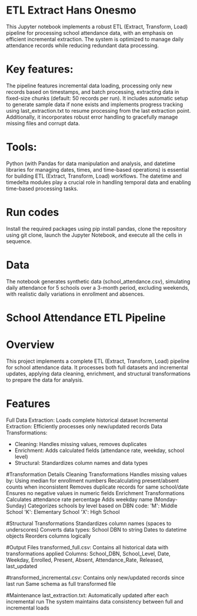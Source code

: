 # ETL Extract Hans Onesmo
This Jupyter notebook implements a robust ETL (Extract, Transform, Load) pipeline for processing school attendance data, with an emphasis on efficient incremental extraction. The system is optimized to manage daily attendance records while reducing redundant data processing.
# Key features:
The pipeline features incremental data loading, processing only new records based on timestamps, and batch processing, extracting data in fixed-size chunks (default: 50 records per run). It includes automatic setup to generate sample data if none exists and implements progress tracking using last_extraction.txt to resume processing from the last extraction point. Additionally, it incorporates robust error handling to gracefully manage missing files and corrupt data.
# Tools:
Python (with Pandas for data manipulation and analysis, and datetime libraries for managing dates, times, and time-based operations) is essential for building ETL (Extract, Transform, Load) workflows. The datetime and timedelta modules play a crucial role in handling temporal data and enabling time-based processing tasks.
# Run codes
Install the required packages using pip install pandas, clone the repository using git clone, launch the Jupyter Notebook, and execute all the cells in sequence.
# Data
The notebook generates synthetic data (school_attendance.csv), simulating daily attendance for 5 schools over a 3-month period, excluding weekends, with realistic daily variations in enrollment and absences.

# School Attendance ETL Pipeline

# Overview
This project implements a complete ETL (Extract, Transform, Load) pipeline for school attendance data. It processes both full datasets and incremental updates, applying data cleaning, enrichment, and structural transformations to prepare the data for analysis.

# Features
Full Data Extraction: Loads complete historical dataset
Incremental Extraction: Efficiently processes only new/updated records
Data Transformations:
  - Cleaning: Handles missing values, removes duplicates
  - Enrichment: Adds calculated fields (attendance rate, weekday, school level)
  - Structural: Standardizes column names and data types

#Transformation Details
Cleaning Transformations
Handles missing values by:
Using median for enrollment numbers
Recalculating present/absent counts when inconsistent
Removes duplicate records for same school/date
Ensures no negative values in numeric fields
Enrichment Transformations
Calculates attendance rate percentage
Adds weekday name (Monday-Sunday)
Categorizes schools by level based on DBN code:
'M': Middle School
'K': Elementary School
'X': High School

#Structural Transformations
Standardizes column names (spaces to underscores)
Converts data types:
School DBN to string
Dates to datetime objects
Reorders columns logically

#Output Files
transformed_full.csv:
Contains all historical data with transformations applied
Columns: School_DBN, School_Level, Date, Weekday, Enrolled, Present, Absent, Attendance_Rate, Released, last_updated

#transformed_incremental.csv:
Contains only new/updated records since last run
Same schema as full transformed file

#Maintenance
last_extraction.txt: Automatically updated after each incremental run
The system maintains data consistency between full and incremental loads
